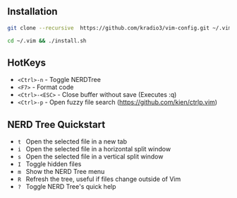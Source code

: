 ## Installation
```sh
git clone --recursive  https://github.com/kradio3/vim-config.git ~/.vim

cd ~/.vim && ./install.sh
```

## HotKeys
* ``` <Ctrl>-n ``` - Toggle NERDTree
* ``` <F7> ``` - Format code
* ``` <Ctrl>-<ESC> ``` - Close buffer without save (Executes :q)
* ``` <Ctrl>-p ``` - Open fuzzy file search (https://github.com/kien/ctrlp.vim)

## NERD Tree Quickstart
* ```t ``` Open the selected file in a new tab
* ```i ``` Open the selected file in a horizontal split window
* ```s ``` Open the selected file in a vertical split window
* ```I ``` Toggle hidden files
* ```m ``` Show the NERD Tree menu
* ```R ``` Refresh the tree, useful if files change outside of Vim
* ```? ``` Toggle NERD Tree's quick help

